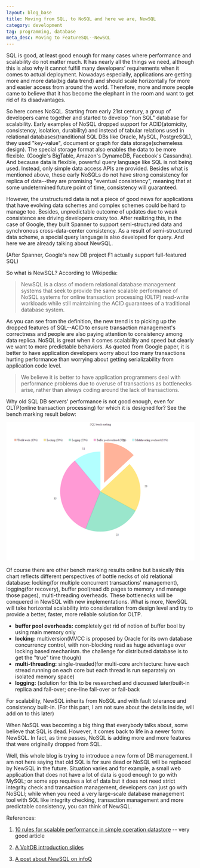 ```yaml
---
layout: blog_base
title: Moving from SQL, to NoSQL and here we are, NewSQL
category: development
tag: programming, database
meta_desc: Moving to FeatureSQL--NewSQL
---
```

SQL is good, at least good enough for many cases where performance and scalability do not matter much. It has nearly all the things we need, although this is also why it cannot fulfill many developers' requirements when it comes to actual deployment. Nowadays especially, applications are getting more and more data(big data trend) and should scale horizontally for more and easier access from around the world. Therefore, more and more people came to believe that it has become the elephant in the room and want to get rid of its disadvantages.

So here comes NoSQL. Starting from early 21st century, a group of developers came together and started to develop "non SQL" database for scalability. Early examples of NoSQL dropped support for ACID(atomicity, consistency, isolation, durability) and instead of tabular relations used in relational databases(tranditional SQL DBs like Oracle, MySQL, PostgreSQL), they used "key-value", document or graph for data storage(schemeless design). The special storage format also enables the data to be more flexible. (Google's BigTable, Amazon's DynamoDB, Facebook's Cassandra). And because data is flexible, powerful query language like SQL is not being used. Instead, only simple data access APIs are provided. Besides what is mentioned above, these early NoSQLs do not have strong consistency for replica of data--they are promising "eventual consistency", meaning that at some undetermined future point of time, consistency will guaranteed.

However, the unstructured data is not a piece of good news for applications that have evolving data schemes and complex schemes could be hard to manage too. Besides, unpredictable outcome of updates due to weak consistence are driving developers crazy too. After realizing this, in the case of Google, they built Spanner to support semi-structured data and synchronous cross-data-center consistency. As a result of semi-structured data scheme, a special query language is also developed for query. And here we are already talking about NewSQL.

(After Spanner, Google's new DB project F1 actually support full-featured SQL)

So what is NewSQL? According to Wikipedia:

> NewSQL is a class of modern relational database management systems that seek to provide the same scalable performance of NoSQL systems for online transaction processing (OLTP) read-write workloads while still maintaining the ACID guarantees of a traditional database system.

As you can see from the definition, the new trend is to picking up the dropped features of SQL--ACID to ensure transaction management's correctness and people are also paying attention to consistency among data replica. NoSQL is great when it comes scalability and speed but clearly we want to more predictable behaviors. As quoted from Google paper, it is better to have application developers worry about too many transactions hurting performance than worrying about getting serializability from application code level.

> We believe it is better to have application programmers deal with performance problems due to overuse of transactions as bottlenecks arise, rather than always coding around the lack of transactions.

Why old SQL DB servers' performance is not good enough, even for OLTP(online transaction processing) for which it is designed for? See the bench marking result below:

<img src="/img/sql_bench_marking.png" alt="SQL bench marking" class="img-responsive">

Of course there are other bench marking results online but basically this chart reflects different perspectives of bottle necks of old relational database: locking(for multiple concurrent transactions' management), logging(for recovery), buffer pool(read db pages to memory and manage those pages), multi-threading overheads. These bottlenecks will be conquered in NewSQL with new implementations. What is more, NewSQL will take horizontal scalability into consideration from design level and try to provide a better, faster, more reliable solution for OLTP.

 * **buffer pool overheads:**
   completely get rid of notion of buffer bool by using main memory only
 * **locking:**
   multiversion(MVCC is proposed by Oracle for its own database concurrency control, with non-blocking read as huge advantage over locking based mechanism. the challenge for distributed database is to get the "true" time though)
 * **multi-threading:**
   single-treaded(for multi-core architecture: have each stread running on each core but each thread is run separately on isolated memory space)
 * **logging:**
   (solution for this to be researched and discussed later)built-in replica and fail-over; one-line fail-over or fail-back

For scalability, NewSQL inherits from NoSQL and with fault tolerance and consistency built-in. (For this part, I am not sure about the details inside, will add on to this later)

When NoSQL was becoming a big thing that everybody talks about, some believe that SQL is dead. However, it comes back to life in a newer form: NewSQL. In fact, as time passes, NoSQL is adding more and more features that were originally dropped from SQL.

Well, this whole blog is trying to introduce a new form of DB management. I am not here saying that old SQL is for sure dead or NoSQL will be replaced by NewSQL in the future. Situation varies and for example, a small web application that does not have a lot of data is good enough to go with MySQL; or some app requires a lot of data but it does not need strict integrity check and transaction management, developers can just go with NoSQLl; while when you need a very large-scale database management tool with SQL like integrity checking, transaction management and more predictable consistency, you can think of NewSQL.

References:

1. [10 rules for scalable performance in simple operation datastore](http://cacm.acm.org/magazines/2011/6/108651-10-rules-for-scalable-performance-in-simple-operation-datastores/fulltext) -- very good article

2. [A VoltDB introduction slides](https://www.usenix.org/legacy/event/lisa11/tech/slides/stonebraker.pdf)

3. [A post about NewSQL on infoQ](http://www.infoq.com/news/2013/11/sql-newsql-nosql)
